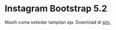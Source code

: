 # Instagram Bootstrap 5.2

Masih cuma sekedar tampilan aja. Download di [sini.](https://github.com/binariez/instagram-bootstrap5/releases/download/release/instagram-bootstrap5.zip)
